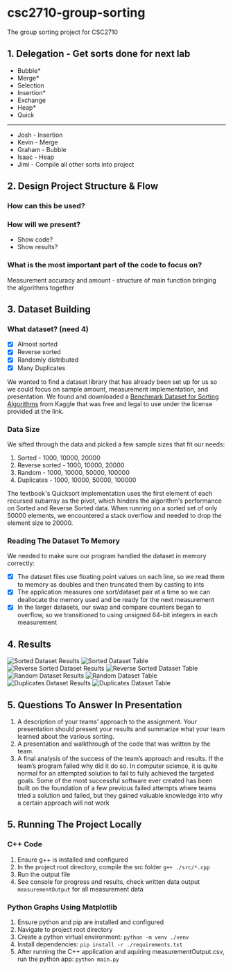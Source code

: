 # csc2710-group-sorting
The group sorting project for CSC2710

## 1. Delegation - Get sorts done for next lab

- Bubble*
- Merge*
- Selection 
- Insertion*
- Exchange
- Heap*
- Quick

---

- Josh - Insertion
- Kevin - Merge
- Graham - Bubble
- Isaac - Heap
- Jimi - Compile all other sorts into project

## 2. Design Project Structure & Flow

### How can this be used?

### How will we present?

- Show code?
- Show results?

### What is the most important part of the code to focus on?

Measurement accuracy and amount - structure of main function bringing the algorithms together

## 3. Dataset Building

### What dataset? (need 4)

- [x] Almost sorted
- [x] Reverse sorted
- [x] Randomly distributed
- [x] Many Duplicates

We wanted to find a dataset library that has already been set up for us so we could focus on  sample amount, measurement implementation, and presentation. We found and downloaded a [Benchmark Dataset for Sorting Algorithms](https://www.kaggle.com/datasets/bekiremirhanakay/benchmark-dataset-for-sorting-algorithms?select=ordered) from Kaggle that was free and legal to use under the license provided at the link.

### Data Size

We sifted through the data and picked a few sample sizes that fit our needs:

1. Sorted - 1000, 10000, 20000
2. Reverse sorted - 1000, 10000, 20000
3. Random - 1000, 10000, 50000, 100000
4. Duplicates - 1000, 10000, 50000, 100000

The textbook's Quicksort implementation uses the first element of each recursed subarray as the pivot, which hinders the algorithm's performance on Sorted and Reverse Sorted data. When running on a sorted set of only 50000 elements, we encountered a stack overflow and needed to drop the element size to 20000.

### Reading The Dataset To Memory

We needed to make sure our program handled the dataset in memory correctly:

- [x] The dataset files use floating point values on each line, so we read them to memory as doubles and then truncated them by casting to ints
- [x] The application measures one sort/dataset pair at a time so we can deallocate the memory used and be ready for the next measurement
- [x] In the larger datasets, our swap and compare counters began to overflow, so we transitioned to using unsigned 64-bit integers in each measurement

## 4. Results

![Sorted Dataset Results](https://github.com/isaacdenny/csc2710-group-sorting/blob/main/results/SORTED-ALL.png?raw=true)
![Sorted Dataset Table](https://github.com/isaacdenny/csc2710-group-sorting/blob/main/results/SORTED-TABLE.png?raw=true)
![Reverse Sorted Dataset Results](https://github.com/isaacdenny/csc2710-group-sorting/blob/main/results/REVERSE-ALL.png?raw=true)
![Reverse Sorted Dataset Table](https://github.com/isaacdenny/csc2710-group-sorting/blob/main/results/REVERSE-TABLE.png?raw=true)
![Random Dataset Results](https://github.com/isaacdenny/csc2710-group-sorting/blob/main/results/RANDOM-ALL.png?raw=true)
![Random Dataset Table](https://github.com/isaacdenny/csc2710-group-sorting/blob/main/results/RANDOM-TABLE.png?raw=true)
![Duplicates Dataset Results](https://github.com/isaacdenny/csc2710-group-sorting/blob/main/results/DUPLICATE-ALL.png?raw=true)
![Duplicates Dataset Table](https://github.com/isaacdenny/csc2710-group-sorting/blob/main/results/DUPLICATES-TABLE.png?raw=true)

## 5. Questions To Answer In Presentation

1. A description of your teams’ approach to the assignment. Your presentation should present your
results and summarize what your team learned about the various sorting.
2. A presentation and walkthrough of the code that was written by the team.
3. A final analysis of the success of the team’s approach and results. If the team’s program failed why did
it do so. In computer science, it is quite normal for an attempted solution to fail to fully achieved the
targeted goals. Some of the most successful software ever created has been built on the foundation of a
few previous failed attempts where teams tried a solution and failed, but they gained valuable knowledge
into why a certain approach will not work

## 5. Running The Project Locally

### C++ Code
1. Ensure g++ is installed and configured
2. In the project root directory, compile the src folder `g++ ./src/*.cpp`
3. Run the output file
4. See console for progress and results, check written data output `measurementOutput` for all measurement data

### Python Graphs Using Matplotlib
1. Ensure python and pip are installed and configured
2. Navigate to project root directory
3. Create a python virtual environment: `python -m venv ./venv`
4. Install dependencies: `pip install -r ./requirements.txt`
5. After running the C++ application and aquiring measurementOutput.csv, run the python app: `python main.py`
